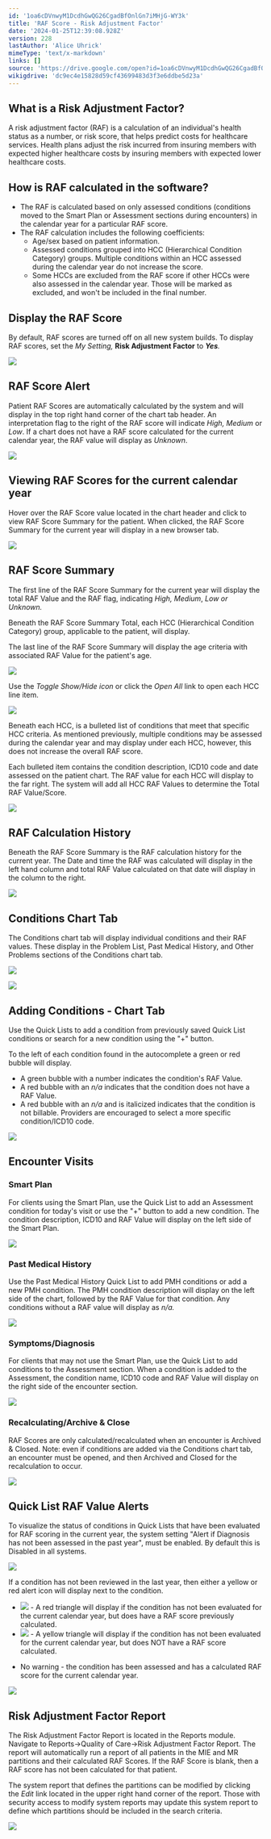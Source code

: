 ```yaml
---
id: '1oa6cDVnwyM1DcdhGwQG26CgadBfOnlGn7iMHjG-WY3k'
title: 'RAF Score - Risk Adjustment Factor'
date: '2024-01-25T12:39:08.928Z'
version: 228
lastAuthor: 'Alice Uhrick'
mimeType: 'text/x-markdown'
links: []
source: 'https://drive.google.com/open?id=1oa6cDVnwyM1DcdhGwQG26CgadBfOnlGn7iMHjG-WY3k'
wikigdrive: 'dc9ec4e15828d59cf43699483d3f3e6ddbe5d23a'
---
```

## What is a Risk Adjustment Factor?

A risk adjustment factor (RAF) is a calculation of an individual's health status as a number, or risk score, that helps predict costs for healthcare services. Health plans adjust the risk incurred from insuring members with expected higher healthcare costs by insuring members with expected lower healthcare costs.

## How is RAF calculated in the software?

* The RAF is calculated based on only assessed conditions (conditions moved to the Smart Plan or Assessment sections during encounters) in the calendar year for a particular RAF score.
* The RAF calculation includes the following coefficients:
    * Age/sex based on patient information.
    * Assessed conditions grouped into HCC (Hierarchical Condition Category) groups. Multiple conditions within an HCC assessed during the calendar year do not increase the score.
    * Some HCCs are excluded from the RAF score if other HCCs were also assessed in the calendar year. Those will be marked as excluded, and won't be included in the final number.

## Display the RAF Score

By default, RAF scores are turned off on all new system builds. To display RAF scores, set the *My Setting,* **Risk Adjustment Factor** to **_Yes_***.*


![](../raf-score-risk-adjustment-factor.assets/e6f200c6882141590e58a7a297617117.png)



## RAF Score Alert


Patient RAF Scores are automatically calculated by the system and will display in the top right hand corner of the chart tab header. An interpretation flag to the right of the RAF score will indicate *High, Medium* or *Low*. If a chart does not have a RAF score calculated for the current calendar year, the RAF value will display as *Unknown*.


![](../raf-score-risk-adjustment-factor.assets/cf151c72412d07955bb593a89f9e086f.png)



## Viewing RAF Scores for the current calendar year


Hover over the RAF Score value located in the chart header and click to view RAF Score Summary for the patient. When clicked, the RAF Score Summary for the current year will display in a new browser tab.


![](../raf-score-risk-adjustment-factor.assets/edc8f1b74c3769a1db62c854e7613881.png)



## RAF Score Summary


The first line of the RAF Score Summary for the current year will display the total RAF Value and the RAF flag, indicating *High, Medium*, *Low or Unknown.*

Beneath the RAF Score Summary Total, each HCC (Hierarchical Condition Category) group, applicable to the patient, will display. 

The last line of the RAF Score Summary will display the age criteria with associated RAF Value for the patient's age.


![](../raf-score-risk-adjustment-factor.assets/6a389fb2789e538443193fac3625cfed.png)



Use the *Toggle Show/Hide icon* or click the *Open All* link to open each HCC line item. 


![](../raf-score-risk-adjustment-factor.assets/229f36e5f54da91fc95bf11a6e6f69de.png)




Beneath each HCC, is a bulleted list of conditions that meet that specific HCC criteria. As mentioned previously, multiple conditions may be assessed during the calendar year and may display under each HCC, however, this does not increase the overall RAF score. 

Each bulleted item contains the condition description, ICD10 code and date assessed on the patient chart. The RAF value for each HCC will display to the far right. The system will add all HCC RAF Values to determine the Total RAF Value/Score.


![](../raf-score-risk-adjustment-factor.assets/a2421a0603f4fd36fb7c90dd2174aa5c.png)



## RAF Calculation History


Beneath the RAF Score Summary is the RAF calculation history for the current year. The Date and time the RAF was calculated will display in the left hand column and total RAF Value calculated on that date will display in the column to the right.


![](../raf-score-risk-adjustment-factor.assets/481d1ebc1c9a92d025771d46ae416b38.png)



## Conditions Chart Tab

The Conditions chart tab will display individual conditions and their RAF values. These display in the Problem List, Past Medical History, and Other Problems sections of the Conditions chart tab.


![](../raf-score-risk-adjustment-factor.assets/5570c12a3926241d91e8e6ba7a76c8cb.png)


![](../raf-score-risk-adjustment-factor.assets/a5a30ea9f04b9b5eca92c52a0bf75f69.png)



## Adding Conditions - Chart Tab


Use the Quick Lists to add a condition from previously saved Quick List conditions or search for a new condition using the "+" button.

To the left of each condition found in the autocomplete a green or red bubble will display. 

* A green bubble with a number indicates the condition's RAF Value. 
* A red bubble with an <em>n/a </em>indicates that the condition does not have a RAF Value. 
* A red bubble with an <em>n/a</em> and is italicized indicates that the condition is not billable. Providers are encouraged to select a more specific condition/ICD10 code.


![](../raf-score-risk-adjustment-factor.assets/44c2eec86d6435935f03b385fcb738dc.png)



## Encounter Visits


### Smart Plan


For clients using the Smart Plan, use the Quick List to add an Assessment condition for today's visit or use the "+" button to add a new condition. The condition description, ICD10 and RAF Value will display on the left side of the Smart Plan.


![](../raf-score-risk-adjustment-factor.assets/df5456528fd567e6a73f1fb1bd07ae56.png)



### Past Medical History


Use the Past Medical History Quick List to add PMH conditions or add a new PMH condition. The PMH condition description will display on the left side of the chart, followed by the RAF Value for that condition. Any conditions without a RAF value will display as *n/a.*


![](../raf-score-risk-adjustment-factor.assets/3edfdbf630c2097387f9d61be6613846.png)



### Symptoms/Diagnosis


For clients that may not use the Smart Plan, use the Quick List to add conditions to the Assessment section. When a condition is added to the Assessment, the condition name, ICD10 code and RAF Value will display on the right side of the encounter section.


![](../raf-score-risk-adjustment-factor.assets/8e2cb78633df561f3562874085535c7b.png)



### Recalculating/Archive & Close


RAF Scores are only calculated/recalculated when an encounter is Archived & Closed. Note: even if conditions are added via the Conditions chart tab, an encounter must be opened, and then Archived and Closed for the recalculation to occur.


![](../raf-score-risk-adjustment-factor.assets/79df383e7f24cba6ca7119372c4fd0e5.png)



## Quick List RAF Value Alerts


To visualize the status of conditions in Quick Lists that have been evaluated for RAF scoring in the current year, the system setting "Alert if Diagnosis has not been assessed in the past year", must be enabled. By default this is Disabled in all systems.


![](../raf-score-risk-adjustment-factor.assets/d256e10633d365adffcf0fc37c3b3dda.png)


If a condition has not been reviewed in the last year, then either a yellow or red alert icon will display next to the condition.


* <img src="../raf-score-risk-adjustment-factor.assets/e18532205abfeb51d53bf7880d2caaf2.png" />  
  - A red triangle will display if the condition has not been evaluated for the current calendar year, but does have a RAF score previously calculated.

* <img src="../raf-score-risk-adjustment-factor.assets/63f9e5c0e5fb3e257127176324afc1d9.png" />  
   - A yellow triangle will display if the condition has not been evaluated for the current calendar year, but does NOT have a RAF score calculated.
* No warning - the condition has been assessed and has a calculated RAF score for the current calendar year.


![](../raf-score-risk-adjustment-factor.assets/648f00a41d541e410bf89ba45a8ae4ed.png)



## Risk Adjustment Factor Report

The Risk Adjustment Factor Report is located in the Reports module. Navigate to Reports->Quality of Care->Risk Adjustment Factor Report. The report will automatically run a report of all patients in the MIE and MR partitions and their calculated RAF Scores. If the RAF Score is blank, then a RAF score has not been calculated for that patient.

The system report that defines the partitions can be modified by clicking the *Edit* link located in the upper right hand corner of the report. Those with security access to modify system reports may update this system report to define which partitions should be included in the search criteria.




![](../raf-score-risk-adjustment-factor.assets/6302eacefd72b4861ce8f00184dd2875.png)





